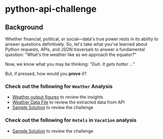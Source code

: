 # python-api-challenge

## Background

Whether financial, political, or social&mdash;data's true power rests in its ability to answer questions definitively. So, let's take what you've learned about Python requests, APIs, and JSON traversals to answer a fundamental question: "What's the weather like as we approach the equator?"

Now, we know what you may be thinking: _"Duh. It gets hotter ..."_

But, if pressed, how would you **prove** it?

### Check out the following for ```Weather``` Analysis
* [Weather output figures](WeatherPy/Images) to review the insights
* [Weather Data File](WeatherPy/OutputFiles) to review the extracted data from API
* [Sample Solution](WeatherPy/WeatherPy.ipynb) to review the challenge

### Check out the following for ```Hotels``` in ```Vacation``` analysis 
* [Sample Solution](VacationPy/VacationPy.ipynb) to review the challenge
